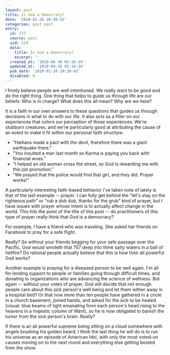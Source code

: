 ```yaml
---
layout: post
title: Is God a Democracy?
date: '2010-01-20 20:30:42'
categories: post post
entry:
  id: 277
  source: post
  uid: 219
  data:
    title: Is God a Democracy?
    excerpt: ''
  created_at: '2010-08-30 05:16:39'
  updated_at: '2010-08-30 05:16:39'
  pub_date: '2010-01-20 20:30:42'
  disabled: 0
---
```


I firmly believe people are well intentioned. We really want to be good and do the right thing. One thing that helps to guide us through life are our beliefs: Who is in charge? What does this all mean? Why are we here?

It is a faith in our own answers to these questions that guides us through decisions in what to do with our life. It also acts as a filter on our experiences that colors our perception of those experiences. We're stubborn creatures, and we're particularly good at attributing the cause of an event to make it fit within our personal faith structure.

<ul>
	<li>"Haitians made a pact with the devil, therefore there was a giant earthquake there."</li>
	<li>"You insulted a man last month so Karma is paying you back with financial woes."</li>
	<li>"I helped an old woman cross the street, so God is rewarding me with this job promotion."</li>
	<li>"We prayed that the police would find that girl, and they did. Prayer works!"</li>
</ul>
A particularly interesting faith-based behavior I've taken note of lately is that of the last example -- prayer. I can fully get behind the "let's stay on the righteous path" or "rub a dub dub, thanks for the grub" kind of prayer, but I have issues with prayer whose intent is to actually affect change in the world. This hits the point of the title of this post -- do practitioners of this type of prayer really think that God is a democracy?

For example, I have a friend who was traveling. She asked her friends on Facebook to pray for a safe flight.

Really? So without your friends begging for your safe passage over the Pacific, God would smoteth that 757 deep into thine salty waters in a ball of hellfire? Do rational people actually believe that this is how their all powerful God works?

Another example is praying for a diseased person to be well again. I'm all for lending support to people or families going through difficult times, and donating to organizations who are advancing the science of wellness. But again -- without your votes of prayer, God will decide that not enough people care about this sick person's well being and let them wither away in a hospital bed? Or that now more than ten people have gathered in a circle in a church basement, joined hands, and asked for the sick to be healed (visual: blue beams of light emanating from each person's head rising to the heavens in a majestic column of Want), so he is now obligated to banish the tumor from the sick person's brain. Really?

If there is an all powerful supreme being sitting on a cloud somewhere with angels brushing his golden beard, I think the last thing he will do is to run his universe as an episode of American Idol, with only the most voted-on causes moving on to the next round and everything else getting booted from the show.
